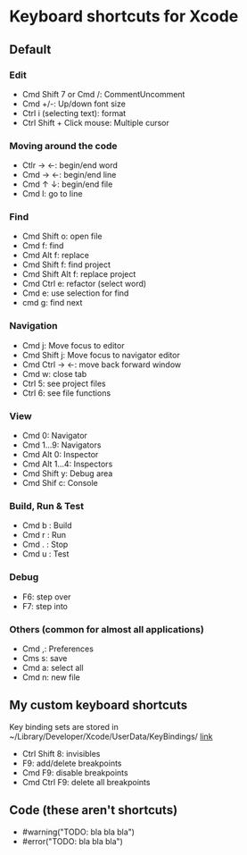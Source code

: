 # Keyboard shortcuts for Xcode

## Default

### Edit
- Cmd Shift 7 or Cmd /: CommentUncomment
- Cmd +/-: Up/down font size
- Ctrl i (selecting text): format
- Ctrl Shift + Click mouse: Multiple cursor

### Moving around the code
- Ctlr → ←: begin/end word
- Cmd → ←: begin/end line
- Cmd ↑ ↓: begin/end file
- Cmd l: go to line

### Find
- Cmd Shift o: open file
- Cmd f: find
- Cmd Alt f: replace
- Cmd Shift f: find project
- Cmd Shift Alt f: replace project
- Cmd Ctrl e: refactor (select word)
- Cmd e: use selection for find
- cmd g: find next

### Navigation
- Cmd j: Move focus to editor
- Cmd Shift j: Move focus to navigator editor
- Cmd Ctrl → ←: move back forward window
- Cmd w: close tab
- Ctrl 5: see project files
- Ctrl 6: see file functions

### View
- Cmd 0: Navigator
- Cmd 1...9: Navigators
- Cmd Alt 0: Inspector
- Cmd Alt 1...4: Inspectors
- Cmd Shift y: Debug area
- Cmd Shif c: Console

### Build, Run & Test
- Cmd b : Build
- Cmd r : Run
- Cmd . : Stop
- Cmd u : Test

### Debug
- F6: step over
- F7: step into

### Others (common for almost all applications)
- Cmd ,: Preferences
- Cms s: save
- Cmd a: select all
- Cmd n: new file


## My custom keyboard shortcuts
Key binding sets are stored in ~/Library/Developer/Xcode/UserData/KeyBindings/ [link](https://www.andr.mu/logs/xcode-custom-key-bindings/)

- Ctrl Shift 8: invisibles
- F9: add/delete breakpoints
- Cmd F9: disable breakpoints
- Cmd Ctrl F9: delete all breakpoints


## Code (these aren't shortcuts)
- \#warning("TODO: bla bla bla")
- \#error("TODO: bla bla bla")
